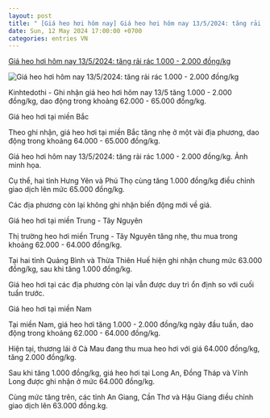 ```yaml
---
layout: post
title: " [Giá heo hơi hôm nay] Giá heo hơi hôm nay 13/5/2024: tăng rải rác 1.000 - 2.000 đồng/kg"
date: Sun, 12 May 2024 17:00:00 +0700
categories: entries VN
---
```

[Giá heo hơi hôm nay 13/5/2024: tăng rải rác 1.000 - 2.000 đồng/kg](https://kinhtedothi.vn/gia-heo-hoi-hom-nay-13-5-2024-tang-rai-rac-1-000-2-000-dong-kg.html)

![Giá heo hơi hôm nay 13/5/2024: tăng rải rác 1.000 - 2.000 đồng/kg](https://static.kinhtedothi.vn/640x360/images/upload//2024/05/13/8.png)

Kinhtedothi - Ghi nhận giá heo hơi hôm nay 13/5 tăng 1.000 - 2.000 đồng/kg, dao động trong khoảng 62.000 - 65.000 đồng/kg.

Giá heo hơi tại miền Bắc

Theo ghi nhận, giá heo hơi tại miền Bắc tăng nhẹ ở một vài địa phương, dao động trong khoảng 64.000 - 65.000 đồng/kg.

Giá heo hơi hôm nay 13/5/2024: tăng rải rác 1.000 - 2.000 đồng/kg. Ảnh minh họa.

Cụ thể, hai tỉnh Hưng Yên và Phú Thọ cùng tăng 1.000 đồng/kg điều chỉnh giao dịch lên mức 65.000 đồng/kg.

Các địa phương còn lại không ghi nhận biến động mới về giá.

Giá heo hơi tại miền Trung - Tây Nguyên

Thị trường heo hơi miền Trung - Tây Nguyên tăng nhẹ, thu mua trong khoảng 62.000 - 64.000 đồng/kg.

Tại hai tỉnh Quảng Bình và Thừa Thiên Huế hiện ghi nhận chung mức 63.000 đồng/kg, sau khi tăng 1.000 đồng/kg.

Giá heo hơi tại các địa phương còn lại vẫn được duy trì ổn định so với cuối tuần trước.

Giá heo hơi tại miền Nam

Tại miền Nam, giá heo hơi tăng 1.000 - 2.000 đồng/kg ngày đầu tuần, dao động trong khoảng 62.000 - 64.000 đồng/kg.

Hiện tại, thương lái ở Cà Mau đang thu mua heo hơi với giá 64.000 đồng/kg, tăng 2.000 đồng/kg.

Sau khi tăng 1.000 đồng/kg, giá heo hơi tại Long An, Đồng Tháp và Vĩnh Long được ghi nhận ở mức 64.000 đồng/kg.

Cùng mức tăng trên, các tỉnh An Giang, Cần Thơ và Hậu Giang điều chỉnh giao dịch lên 63.000 đồng.kg.

